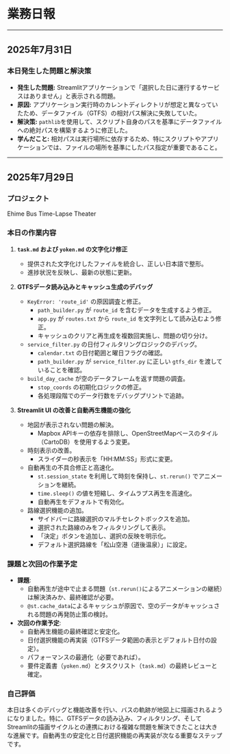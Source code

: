 # 業務日報

---

## 2025年7月31日

### 本日発生した問題と解決策

*   **発生した問題:** Streamlitアプリケーションで「選択した日に運行するサービスはありません」と表示される問題。
*   **原因:** アプリケーション実行時のカレントディレクトリが想定と異なっていたため、データファイル（GTFS）の相対パス解決に失敗していた。
*   **解決策:** `pathlib`を使用して、スクリプト自身のパスを基準にデータファイルへの絶対パスを構築するように修正した。
*   **学んだこと:** 相対パスは実行場所に依存するため、特にスクリプトやアプリケーションでは、ファイルの場所を基準にしたパス指定が重要であること。

---

## 2025年7月29日

### プロジェクト
Ehime Bus Time-Lapse Theater

### 本日の作業内容

1.  **`task.md` および `yoken.md` の文字化け修正**
    *   提供された文字化けしたファイルを統合し、正しい日本語で整形。
    *   進捗状況を反映し、最新の状態に更新。

2.  **GTFSデータ読み込みとキャッシュ生成のデバッグ**
    *   `KeyError: 'route_id'` の原因調査と修正。
        *   `path_builder.py` が `route_id` を含むデータを生成するよう修正。
        *   `app.py` が `routes.txt` から `route_id` を文字列として読み込むよう修正。
        *   キャッシュのクリアと再生成を複数回実施し、問題の切り分け。
    *   `service_filter.py` の日付フィルタリングロジックのデバッグ。
        *   `calendar.txt` の日付範囲と曜日フラグの確認。
        *   `path_builder.py` が `service_filter.py` に正しい `gtfs_dir` を渡していることを確認。
    *   `build_day_cache` が空のデータフレームを返す問題の調査。
        *   `stop_coords` の初期化ロジックの修正。
        *   各処理段階でのデータ行数をデバッグプリントで追跡。

3.  **Streamlit UI の改善と自動再生機能の強化**
    *   地図が表示されない問題の解決。
        *   Mapbox APIキーの依存を排除し、OpenStreetMapベースのタイル（CartoDB）を使用するよう変更。
    *   時刻表示の改善。
        *   スライダーの秒表示を「HH:MM:SS」形式に変更。
    *   自動再生の不具合修正と高速化。
        *   `st.session_state` を利用して時刻を保持し、`st.rerun()` でアニメーションを継続。
        *   `time.sleep()` の値を短縮し、タイムラプス再生を高速化。
        *   自動再生をデフォルトで有効化。
    *   路線選択機能の追加。
        *   サイドバーに路線選択のマルチセレクトボックスを追加。
        *   選択された路線のみをフィルタリングして表示。
        *   「決定」ボタンを追加し、選択の反映を明示化。
        *   デフォルト選択路線を「松山空港（道後温泉）」に設定。

### 課題と次回の作業予定

*   **課題**:
    *   自動再生が途中で止まる問題（`st.rerun()`によるアニメーションの継続）は解決済みか、最終確認が必要。
    *   `@st.cache_data`によるキャッシュが原因で、空のデータがキャッシュされる問題の再発防止策の検討。
*   **次回の作業予定**:
    *   自動再生機能の最終確認と安定化。
    *   日付選択機能の再実装（GTFSデータ範囲の表示とデフォルト日付の設定）。
    *   パフォーマンスの最適化（必要であれば）。
    *   要件定義書（`yoken.md`）とタスクリスト（`task.md`）の最終レビューと確定。

### 自己評価
本日は多くのデバッグと機能改善を行い、バスの軌跡が地図上に描画されるようになりました。特に、GTFSデータの読み込み、フィルタリング、そしてStreamlitの描画サイクルとの連携における複雑な問題を解決できたことは大きな進展です。自動再生の安定化と日付選択機能の再実装が次なる重要なステップです。
